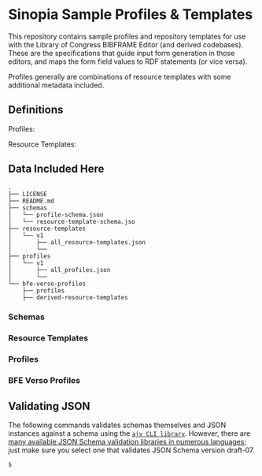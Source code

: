 # Sinopia Sample Profiles & Templates

This repository contains sample profiles and repository templates for use with the Library of Congress BIBFRAME Editor (and derived codebases). These are the specifications that guide input form generation in those editors, and maps the form field values to RDF statements (or vice versa).

Profiles generally are combinations of resource templates with some additional metadata included.

## Definitions

Profiles:


Resource Templates:


## Data Included Here

```
.
├── LICENSE
├── README.md
├── schemas
│   └── profile-schema.json
│   └── resource-template-schema.jso
├── resource-templates
│   └── v1
│       ├── all_resource-templates.json
│       └──
├── profiles
│   └── v1
│       ├── all_profiles.json
│       └──
└── bfe-verso-profiles
    ├── profiles
    ├── derived-resource-templates
```

### Schemas

### Resource Templates

### Profiles

### BFE Verso Profiles

## Validating JSON

The following commands validates schemas themselves and JSON instances against a schema using the [`ajv CLI library`](https://www.npmjs.com/package/ajv-cli). However, there are [many available JSON Schema validation libraries in numerous languages](https://json-schema.org/implementations.html#validators); just make sure you select one that validates JSON Schema version draft-07.

```
$ 
```

